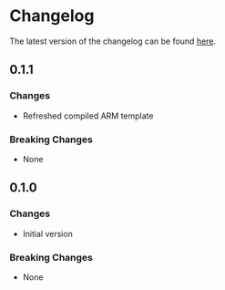 # Changelog

The latest version of the changelog can be found [here](https://github.com/Azure/bicep-registry-modules/blob/main/avm/res/authorization/role-assignment/rg-scope/CHANGELOG.md).

## 0.1.1

### Changes

- Refreshed compiled ARM template

### Breaking Changes

- None

## 0.1.0

### Changes

- Initial version

### Breaking Changes

- None
